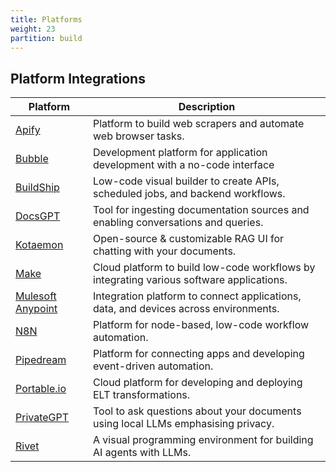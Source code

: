 ```yaml
---
title: Platforms
weight: 23
partition: build
---
```


## Platform Integrations

| Platform                                                | Description                                                                              |
| ------------------------------------------------------- | ---------------------------------------------------------------------------------------- |
| [Apify](/documentation/platforms/apify/)                | Platform to build web scrapers and automate web browser tasks.                           |
| [Bubble](/documentation/platforms/bubble/)              | Development platform for application development with a no-code interface                |
| [BuildShip](/documentation/platforms/buildship/)        | Low-code visual builder to create APIs, scheduled jobs, and backend workflows.           |
| [DocsGPT](/documentation/platforms/docsgpt/)            | Tool for ingesting documentation sources and enabling conversations and queries.         |
| [Kotaemon](/documentation/platforms/kotaemon/)          | Open-source & customizable RAG UI for chatting with your documents.                      |
| [Make](/documentation/platforms/make/)                  | Cloud platform to build low-code workflows by integrating various software applications. |
| [Mulesoft Anypoint](/documentation/platforms/mulesoft/) | Integration platform to connect applications, data, and devices across environments.     |
| [N8N](/documentation/platforms/n8n/)                    | Platform for node-based, low-code workflow automation.                                   |
| [Pipedream](/documentation/platforms/pipedream/)        | Platform for connecting apps and developing event-driven automation.                     |
| [Portable.io](/documentation/platforms/portable/)       | Cloud platform for developing and deploying ELT transformations.                         |
| [PrivateGPT](/documentation/platforms/privategpt/)      | Tool to ask questions about your documents using local LLMs emphasising privacy.         |
| [Rivet](/documentation/platforms/rivet/)                | A visual programming environment for building AI agents with LLMs.                       |
